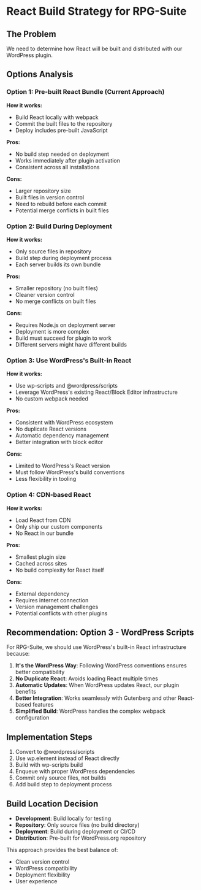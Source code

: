 # React Build Strategy for RPG-Suite

## The Problem
We need to determine how React will be built and distributed with our WordPress plugin.

## Options Analysis

### Option 1: Pre-built React Bundle (Current Approach)
**How it works:**
- Build React locally with webpack
- Commit the built files to the repository
- Deploy includes pre-built JavaScript

**Pros:**
- No build step needed on deployment
- Works immediately after plugin activation
- Consistent across all installations

**Cons:**
- Larger repository size
- Built files in version control
- Need to rebuild before each commit
- Potential merge conflicts in built files

### Option 2: Build During Deployment
**How it works:**
- Only source files in repository
- Build step during deployment process
- Each server builds its own bundle

**Pros:**
- Smaller repository (no built files)
- Cleaner version control
- No merge conflicts on built files

**Cons:**
- Requires Node.js on deployment server
- Deployment is more complex
- Build must succeed for plugin to work
- Different servers might have different builds

### Option 3: Use WordPress's Built-in React
**How it works:**
- Use wp-scripts and @wordpress/scripts
- Leverage WordPress's existing React/Block Editor infrastructure
- No custom webpack needed

**Pros:**
- Consistent with WordPress ecosystem
- No duplicate React versions
- Automatic dependency management
- Better integration with block editor

**Cons:**
- Limited to WordPress's React version
- Must follow WordPress's build conventions
- Less flexibility in tooling

### Option 4: CDN-based React
**How it works:**
- Load React from CDN
- Only ship our custom components
- No React in our bundle

**Pros:**
- Smallest plugin size
- Cached across sites
- No build complexity for React itself

**Cons:**
- External dependency
- Requires internet connection
- Version management challenges
- Potential conflicts with other plugins

## Recommendation: Option 3 - WordPress Scripts

For RPG-Suite, we should use WordPress's built-in React infrastructure because:

1. **It's the WordPress Way**: Following WordPress conventions ensures better compatibility
2. **No Duplicate React**: Avoids loading React multiple times
3. **Automatic Updates**: When WordPress updates React, our plugin benefits
4. **Better Integration**: Works seamlessly with Gutenberg and other React-based features
5. **Simplified Build**: WordPress handles the complex webpack configuration

## Implementation Steps

1. Convert to @wordpress/scripts
2. Use wp.element instead of React directly
3. Build with wp-scripts build
4. Enqueue with proper WordPress dependencies
5. Commit only source files, not builds
6. Add build step to deployment process

## Build Location Decision

- **Development**: Build locally for testing
- **Repository**: Only source files (no build directory)
- **Deployment**: Build during deployment or CI/CD
- **Distribution**: Pre-built for WordPress.org repository

This approach provides the best balance of:
- Clean version control
- WordPress compatibility
- Deployment flexibility
- User experience
